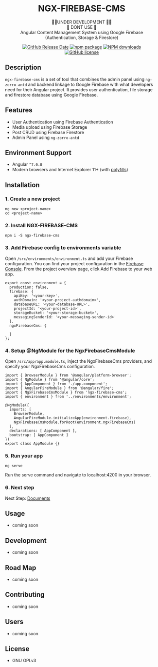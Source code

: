 <h1 align="center">
NGX-FIREBASE-CMS
</h1>

<div align="center">
🛑🛑UNDER DEVELOPMENT 🛑🛑
</div>

<div align="center">
🛑 DONT USE 🛑
</div>

<div align="center">
Angular Content Management System using Google Firebase (Authentication, Storage &amp; Firestore)

[![GitHub Release Date](https://img.shields.io/github/release-date/AppQuick/ngx-firebase-cms.svg?style=flat-square)](https://github.com/AppQuick/ngx-firebase-cms/releases)
[![npm package](https://img.shields.io/npm/v/ngx-firebase-cms.svg?style=flat-square)](https://www.npmjs.org/package/ngx-firebase-cms)
[![NPM downloads](http://img.shields.io/npm/dm/ngx-firebase-cms.svg?style=flat-square)](https://npmjs.org/package/ngx-firebase-cms)
[![GitHub license](https://img.shields.io/npm/l/ngx-firebase-cms.svg?style=flat-square)](https://github.com/AppQuick/ngx-firebase-cms/blob/master/LICENSE)

</div>

## Description
`ngx-firebase-cms` is a set of tool that combines the admin panel using `ng-zorro-antd` and backend linkage to Google Firebase with what developers need for their Angular project. It provides user authentication, file storage and firestore database using Google Firebase.

## Features
- User Authentication using Firebase Authentication
- Media upload using Firebase Storage
- Post CRUD using Firebase Firestore
- Admin Panel using `ng-zorro-antd`

## Environment Support
- Angular `^7.0.0`
- Modern browsers and Internet Explorer 11+ (with [polyfills](https://angular.io/guide/browser-support))

## Installation
### 1. Create a new project
```
ng new <project-name>
cd <project-name>
```

### 2. Install NGX-FIREBASE-CMS
```
npm i -S ngx-firebase-cms
```

### 3. Add Firebase config to environments variable
Open `/src/environments/environment.ts` and add your Firebase configuration. You can find your project configuration in the [Firebase Console](https://console.firebase.google.com/). From the project overview page, click Add Firebase to your web app.
```
export const environment = {
  production: false,
  firebase: {
    apiKey: '<your-key>',
    authDomain: '<your-project-authdomain>',
    databaseURL: '<your-database-URL>',
    projectId: '<your-project-id>',
    storageBucket: '<your-storage-bucket>',
    messagingSenderId: '<your-messaging-sender-id>'
  },
  ngxFirebaseCms: {
    
  }
};
```
### 4. Setup @NgModule for the NgxFirebaseCmsModule
Open `/src/app/app.module.ts`, inject the NgxFirebaseCms providers, and specify your NgxFirebaseCms configuration.
```
import { BrowserModule } from '@angular/platform-browser';
import { NgModule } from '@angular/core';
import { AppComponent } from './app.component';
import { AngularFireModule } from '@angular/fire';
import { NgxFirebaseCmsModule } from 'ngx-firebase-cms';
import { environment } from '../environments/environment';

@NgModule({
  imports: [
    BrowserModule,
    AngularFireModule.initializeApp(environment.firebase),
    NgxFirebaseCmsModule.forRoot(environment.ngxFirebaseCms)
  ],
  declarations: [ AppComponent ],
  bootstrap: [ AppComponent ]
})
export class AppModule {}
```

### 5. Run your app
```
ng serve
```
Run the serve command and navigate to localhost:4200 in your browser.

### 6. Next step
Next Step: [Documents](#)

## Usage
- coming soon

## Development
- coming soon

## Road Map
- coming soon

## Contributing
- coming soon

## Users
- coming soon

## License
- GNU GPLv3
